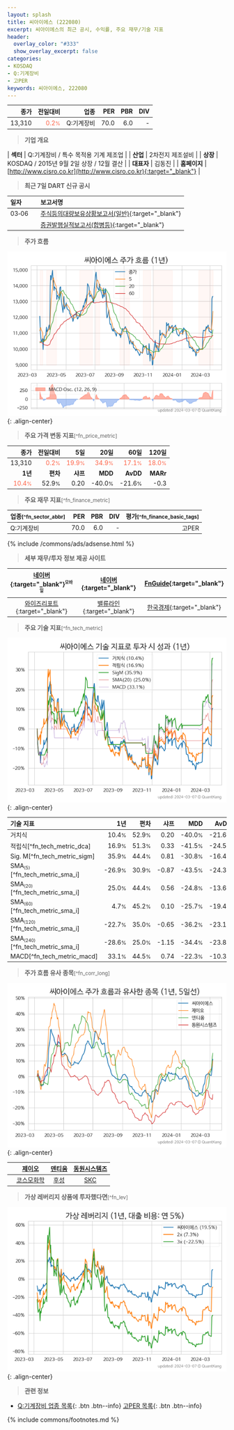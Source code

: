 ```yaml
---
layout: splash
title: 씨아이에스 (222080)
excerpt: 씨아이에스의 최근 공시, 수익률, 주요 재무/기술 지표
header:
  overlay_color: "#333"
  show_overlay_excerpt: false
categories:
- KOSDAQ
- Q:기계장비
- 고PER
keywords: 씨아이에스, 222080
---
```


| **종가** | **전일대비** | **업종** | **PER** | **PBR** | **DIV** |
| -------: | -----------: | -------: | ------: | ------: | ------: |
| 13,310 | <span style="color: tomato">0.2<small>%</small></span> | Q:기계장비 | 70.0 | 6.0 | - |

<!-- more -->


> **기업 개요**<a id="company"></a>

| <span style="white-space:nowrap;">**섹터**</span> | Q:기계장비 / 특수 목적용 기계 제조업 |
| <span style="white-space:nowrap;">**산업**</span> | 2차전지 제조설비 |
| <span style="white-space:nowrap;">**상장**</span> | KOSDAQ / 2015년 9월 2일 상장 / 12월 결산 |
| <span style="white-space:nowrap;">**대표자**</span> | 김동진 |
| <span style="white-space:nowrap;">**홈페이지**</span> | [http://www.cisro.co.kr](http://www.cisro.co.kr){:target="_blank"} |


> **최근 7일 DART 신규 공시**<a id="dart"></a>

| **일자** |      | **보고서명** |
| :------- | :--- | :----------- |
| 03&#x2011;06 | | [주식등의대량보유상황보고서(일반)](https://dart.fss.or.kr/dsaf001/main.do?rcpNo=20240306000588){:target="_blank"} |
|  | | [증권발행실적보고서(합병등)](https://dart.fss.or.kr/dsaf001/main.do?rcpNo=20240306000256){:target="_blank"} |


> **주가 흐름**<a id="price"></a>

![222080](/stock/images/222080.png){: .align-center}


> **주요 가격 변동 지표**<small>[^fn_price_metric]</small>

| **종가** | **전일대비** | **5일** | **20일** | **60일** | **120일** |
| -------: | -----------: | ------: | -------: | -------: | --------: |
| 13,310 | <span style="color: tomato">0.2<small>%</small></span> | <span style="color: tomato">19.9<small>%</small></span> | <span style="color: tomato">34.9<small>%</small></span> | <span style="color: tomato">17.1<small>%</small></span> | <span style="color: tomato">18.0<small>%</small></span> |
| **1년** | **편차** | **샤프** | **MDD** | **AvDD** | **MARr** |
| <span style="color: tomato">10.4<small>%</small></span> | 52.9<small>%</small> | 0.20 | -40.0<small>%</small> | -21.6<small>%</small> | -0.3 |


> **주요 재무 지표**<small>[^fn_finance_metric]</small>

| **업종**<small>[^fn_sector_abbr]</small> | **PER** | **PBR** | **DIV** | **평가**<small>[^fn_finance_basic_tags]</small> |
| :--------------------------------------- | ------: | ------: | ------: | ----------------------------------------------: |
| Q:기계장비 | 70.0 | 6.0 | - | 고PER |



{% include /commons/ads/adsense.html %}

> **세부 재무/투자 정보 제공 사이트**

| [네이버](https://m.stock.naver.com/domestic/stock/222080/finance/summary){:target="_blank"}<sup><small>모바일</small></sup> | [네이버](https://finance.naver.com/item/coinfo.naver?code=222080){:target="_blank"} | [FnGuide](https://comp.fnguide.com/SVO2/ASP/SVD_Invest.asp?gicode=A222080&MenuYn=Y){:target="_blank"} |
| :---: | :---: | :---: |
| [와이즈리포트](https://comp.wisereport.co.kr/company/c1040001.aspx?cmp_cd=222080){:target="_blank"} | [밸류라인](https://www.valueline.co.kr/finance/summary/222080){:target="_blank"} | [한국경제](https://markets.hankyung.com/stock/222080/financial-summary){:target="_blank"} |


> **주요 기술 지표**<small>[^fn_tech_metric]</small>


![222080](/stock/images/222080_tech.png){: .align-center}

| **기술 지표** | **1년** | **편차** | **샤프** | **MDD** | **AvDD** |
| :------------ | ------: | -----------: | -------: | ------: | -------: |
| 거치식 | 10.4<small>%</small> | 52.9<small>%</small> | 0.20 | -40.0<small>%</small> | -21.6<small>%</small> |
| 적립식[^fn_tech_metric_dca] | 16.9<small>%</small> | 51.3<small>%</small> | 0.33 | -41.5<small>%</small> | -24.5<small>%</small> |
| Sig. M[^fn_tech_metric_sigm] | 35.9<small>%</small> | 44.4<small>%</small> | 0.81 | -30.8<small>%</small> | -16.4<small>%</small> |
| SMA<small><sub>(5)</sub></small>[^fn_tech_metric_sma_i] | -26.9<small>%</small> | 30.9<small>%</small> | -0.87 | -43.5<small>%</small> | -24.3<small>%</small> |
| SMA<small><sub>(20)</sub></small>[^fn_tech_metric_sma_i] | 25.0<small>%</small> | 44.4<small>%</small> | 0.56 | -24.8<small>%</small> | -13.6<small>%</small> |
| SMA<small><sub>(60)</sub></small>[^fn_tech_metric_sma_i] | 4.7<small>%</small> | 45.2<small>%</small> | 0.10 | -25.7<small>%</small> | -19.4<small>%</small> |
| SMA<small><sub>(120)</sub></small>[^fn_tech_metric_sma_i] | -22.7<small>%</small> | 35.0<small>%</small> | -0.65 | -36.2<small>%</small> | -23.1<small>%</small> |
| SMA<small><sub>(240)</sub></small>[^fn_tech_metric_sma_i] | -28.6<small>%</small> | 25.0<small>%</small> | -1.15 | -34.4<small>%</small> | -23.8<small>%</small> |
| MACD[^fn_tech_metric_macd] | 33.1<small>%</small> | 44.5<small>%</small> | 0.74 | -22.3<small>%</small> | -10.3<small>%</small> |


> **주가 흐름 유사 종목**<a id="corr"></a><small>[^fn_corr_long]</small>

![222080](/stock/images/222080_corr.png){: .align-center}

|       | [제이오](/418550/) | [덴티움](/145720/) | [동원시스템즈](/014820/) |
| :---: | :------------------------------------: | :------------------------------------: | :------------------------------------: |
|       | [코스모화학](/005420/) | [후성](/093370/) | [SKC](/011790/) |


> **가상 레버리지 상품에 투자했다면**<a id="2x"></a><small>[^fn_lev]</small>

![222080](/stock/images/222080_2x.png){: .align-center}


> **관련 정보**

- [Q:기계장비 업종 목록](/stats/sector/kosdaq_업종_기계장비_종목/){: .btn .btn--info} [고PER 목록](/fn/fn_high_per/){: .btn .btn--info}

{% include commons/footnotes.md %}